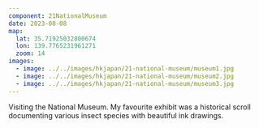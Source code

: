 ```yaml
---
component: 21NationalMuseum
date: 2023-08-08
map:
  lat: 35.71925032800674
  lon: 139.7765231961271
  zoom: 14
images:
  - image: ../../images/hkjapan/21-national-museum/museum1.jpg
  - image: ../../images/hkjapan/21-national-museum/museum2.jpg
  - image: ../../images/hkjapan/21-national-museum/museum3.jpg
---
```


Visiting the National Museum. My favourite exhibit was a historical scroll documenting various insect species with beautiful ink drawings.
